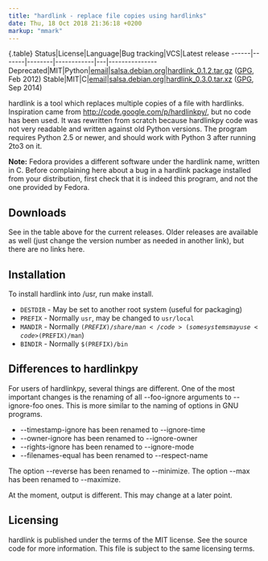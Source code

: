 ```yaml
---
title: "hardlink - replace file copies using hardlinks"
date: Thu, 18 Oct 2018 21:36:18 +0200
markup: "mmark"
---
```




{.table}
Status|License|Language|Bug tracking|VCS|Latest release
------|-------|--------|------------|---|---------------
Deprecated|MIT|Python|[email](mailto:jak@jak-linux.org)|[salsa.debian.org](http://salsa.debian.org/jak/hardlink)|[hardlink_0.1.2.tar.gz](hardlink_0.1.2.tar.gz) ([GPG](hardlink_0.1.2.tar.gz.asc), Feb 2012)
Stable|MIT|C|[email](mailto:jak@jak-linux.org)|[salsa.debian.org](http://salsa.debian.org/jak/hardlink)|[hardlink_0.3.0.tar.xz](hardlink_0.3.0.tar.xz) ([GPG](hardlink_0.3.0.tar.xz.asc), Sep 2014)


hardlink is a tool which replaces multiple copies of a file with hardlinks.
Inspiration came from <http://code.google.com/p/hardlinkpy/>, but no code has
been used. It was rewritten from scratch because hardlinkpy code was not very
readable and written against old Python versions. The program requires Python
2.5 or newer, and should work with Python 3 after running 2to3 on it.

<div class="well">

<b>Note:</b> Fedora provides a different software under the hardlink name,
written in C. Before complaining here about a bug in a hardlink package installed
from your distribution, first check that it is indeed this program, and not
the one provided by Fedora.

</div>

Downloads
------------
See in the table above for the current releases. Older releases are available as
well (just change the version number as needed in another link), but there are
no links here.

Installation
------------
To install hardlink into /usr, run make install.

 * <code>DESTDIR</code> - May be set to another root system (useful for packaging)
 * <code>PREFIX</code>  - Normally <code>usr</code>, may be changed to <code>usr/local</code>
 * <code>MANDIR</code> - Normally <code>$(PREFIX)/share/man</code> (some systems may use <code>$(PREFIX)/man</code>)
 * <code>BINDIR</code>  - Normally <code>$(PREFIX)/bin</code>

Differences to hardlinkpy
-------------------------
For users of hardlinkpy, several things are different. One of the most
important changes is the renaming of all --foo-ignore arguments to
--ignore-foo ones. This is more similar to the naming of options in GNU
programs.

* --timestamp-ignore has been renamed to --ignore-time
* --owner-ignore has been renamed to --ignore-owner
* --rights-ignore has been renamed to --ignore-mode
* --filenames-equal has been renamed to --respect-name

The option --reverse has been renamed to --minimize. The option --max has
been renamed to --maximize.

At the moment, output is different. This may change at a later point.

Licensing
---------
hardlink is published under the terms of the MIT license. See the source code
for more information. This file is subject to the same licensing terms.

